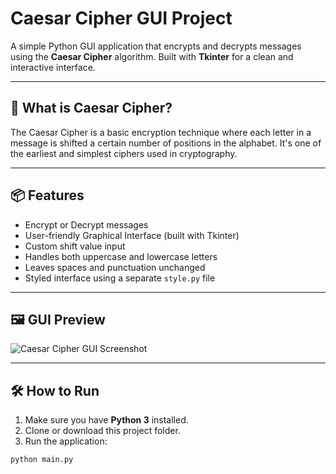# Caesar Cipher GUI Project

A simple Python GUI application that encrypts and decrypts messages using the **Caesar Cipher** algorithm. Built with **Tkinter** for a clean and interactive interface.

---

## 🔐 What is Caesar Cipher?

The Caesar Cipher is a basic encryption technique where each letter in a message is shifted a certain number of positions in the alphabet. It's one of the earliest and simplest ciphers used in cryptography.

---

## 📦 Features

- Encrypt or Decrypt messages
- User-friendly Graphical Interface (built with Tkinter)
- Custom shift value input
- Handles both uppercase and lowercase letters
- Leaves spaces and punctuation unchanged
- Styled interface using a separate `style.py` file

---

## 🖼️ GUI Preview

![Caesar Cipher GUI Screenshot](assets/screenshot.png) <!-- Optional if you have a screenshot -->

---

## 🛠️ How to Run

1. Make sure you have **Python 3** installed.
2. Clone or download this project folder.
3. Run the application:

```bash
python main.py
